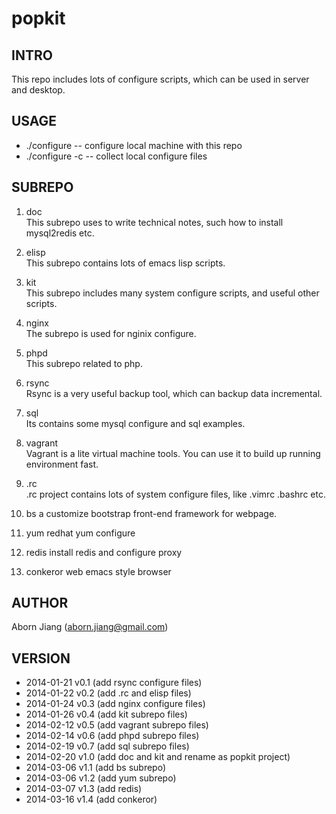 popkit
=========

## INTRO
 This repo includes lots of configure scripts, which can be used in
server and desktop.

## USAGE
* ./configure   -- configure local machine with this repo
* ./configure -c  -- collect local configure files

## SUBREPO
1. doc  
   This subrepo uses to write technical notes, such how to install
   mysql2redis etc.
   
2. elisp  
   This subrepo contains lots of emacs lisp scripts.
   
3. kit  
   This subrepo includes many system configure scripts, and useful
   other scripts.
   
4. nginx  
   The subrepo is used for nginix configure.

5. phpd  
   This subrepo related to php.
   
6. rsync  
   Rsync is a very useful backup tool, which can backup data
   incremental.
   
7. sql  
   Its contains some mysql configure and sql examples.
   
8. vagrant  
   Vagrant is a lite virtual machine tools. You can use it to build up
   running environment fast.
9. .rc  
   .rc project contains lots of system configure files, like .vimrc
   .bashrc etc.

10. bs
   a customize bootstrap front-end framework for webpage.

11. yum
   redhat yum configure

12. redis
    install redis and configure proxy

13. conkeror
    web emacs style browser
   
## AUTHOR
Aborn Jiang (aborn.jiang@gmail.com)

## VERSION
* 2014-01-21 v0.1 (add rsync configure files)
* 2014-01-22 v0.2 (add .rc and elisp files)
* 2014-01-24 v0.3 (add nginx configure files)
* 2014-01-26 v0.4 (add kit subrepo files)
* 2014-02-12 v0.5 (add vagrant subrepo files)
* 2014-02-14 v0.6 (add phpd subrepo files)
* 2014-02-19 v0.7 (add sql subrepo files)
* 2014-02-20 v1.0 (add doc and kit and rename as popkit project)
* 2014-03-06 v1.1 (add bs subrepo)
* 2014-03-06 v1.2 (add yum subrepo)
* 2014-03-07 v1.3 (add redis)
* 2014-03-16 v1.4 (add conkeror)

